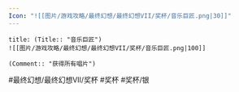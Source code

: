 ```yaml
---
Icon: "![[图片/游戏攻略/最终幻想/最终幻想VII/奖杯/音乐巨匠.png|30]]"
---
```

```ad-common-silver-trophy
title: (Title:: "音乐巨匠")
![[图片/游戏攻略/最终幻想/最终幻想VII/奖杯/音乐巨匠.png|100]]

(Comment:: "获得所有唱片")
```

#最终幻想/最终幻想VII/奖杯 #奖杯 #奖杯/银
